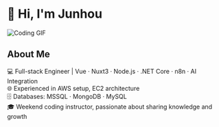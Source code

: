 # 👋 Hi, I'm Junhou

![Coding GIF](https://temp-picture.s3.ap-northeast-1.amazonaws.com/tenor.gif)

## About Me

💻 Full-stack Engineer | Vue · Nuxt3 · Node.js · .NET Core · n8n · AI Integration  
🌐 Experienced in AWS setup, EC2 architecture  
🗄️ Databases: MSSQL · MongoDB · MySQL  
🎓 Weekend coding instructor, passionate about sharing knowledge and growth

